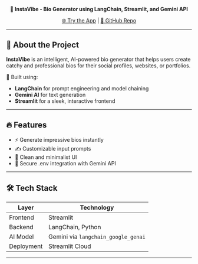 <p align="center">
  <b>🚀 InstaVibe - Bio Generator using LangChain, Streamlit, and Gemini API</b>
</p>

<p align="center">
  <a href="https://instavibe.streamlit.app/">🌐 Try the App</a> |
  <a href="https://github.com/Aditya-padale/InstaVibe">📂 GitHub Repo</a>
</p>

---

## 📌 About the Project

**InstaVibe** is an intelligent, AI-powered bio generator that helps users create catchy and professional bios for their social profiles, websites, or portfolios.

🧠 Built using:
- **LangChain** for prompt engineering and model chaining
- **Gemini AI** for text generation
- **Streamlit** for a sleek, interactive frontend

---

## 🔥 Features

- ⚡ Generate impressive bios instantly
- ✍️ Customizable input prompts
- 🌈 Clean and minimalist UI
- 🔐 Secure .env integration with Gemini API

---

## 🛠️ Tech Stack

| Layer         | Technology                   |
|---------------|------------------------------|
| Frontend      | Streamlit                    |
| Backend       | LangChain, Python            |
| AI Model      | Gemini via `langchain_google_genai` |
| Deployment    | Streamlit Cloud              |

---

